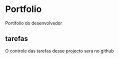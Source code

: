 # Portfolio
Portifolio do desenvolvedor
## tarefas
O controle das tarefas desse projecto sera no github
